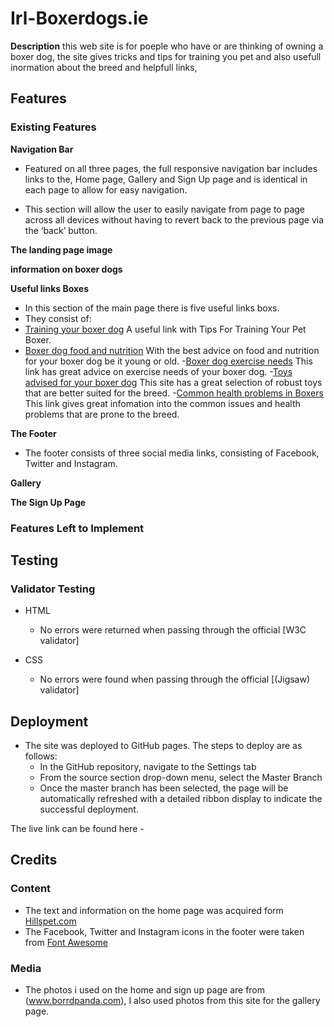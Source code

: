 # Irl-Boxerdogs.ie

__Description__
this web site is for poeple who have or are thinking of owning a boxer dog,
the site gives tricks and tips for training you pet and also usefull inormation about the breed
and helpfull links,

## Features 

### Existing Features

__Navigation Bar__
- Featured on all three pages, the full responsive navigation bar includes links to the, Home page, Gallery and Sign Up page and is identical in each page to allow for easy navigation.

- This section will allow the user to easily navigate from page to page across all devices without having to revert back to the previous page via the ‘back’ button. 


__The landing page image__


__information on boxer dogs__


__Useful links Boxes__
- In this section of the main page there is five useful links boxs.
 - They consist of:
  - [Training your boxer dog](https://www.petassure.com/new-newsletters/tips-for-training-your-pet-boxer/) A useful link with Tips For Training Your Pet Boxer.
  - [Boxer dog food and nutrition](https://www.dogfoodadvisor.com/best-dog-foods/boxers/) With the best advice on food and nutrition for your boxer dog be it young or old.
  -[Boxer dog exercise needs](https://barkercise.com/boxer-dog-exercise-guide/) This link has great advice on exercise needs of your boxer dog.
  -[Toys advised for your boxer dog](https://boxerdogdiaries.com/best-toys-for-boxer-dogs/) This site has a great selection of robust toys that are better suited for the breed.
  -[Common health problems in Boxers](https://www.pdsa.org.uk/taking-care-of-your-pet/looking-after-your-pet/puppies-dogs/large-dogs/boxer#:~:text=Your%20Boxer%20will%20need%20a,have%20a%20good%20run%20around.) This link gives great infomation into the common issues and health problems that are prone to the breed.

__The Footer__ 
- The footer consists of three social media links, consisting of Facebook, Twitter and Instagram.
 
__Gallery__


__The Sign Up Page__


### Features Left to Implement

## Testing

### Validator Testing 
- HTML
  - No errors were returned when passing through the official [W3C validator]

- CSS
  - No errors were found when passing through the official [(Jigsaw) validator]


## Deployment
- The site was deployed to GitHub pages. The steps to deploy are as follows: 
  - In the GitHub repository, navigate to the Settings tab 
  - From the source section drop-down menu, select the Master Branch
  - Once the master branch has been selected, the page will be automatically refreshed with a detailed ribbon display to indicate the successful deployment. 

The live link can be found here -

## Credits 

### Content
- The text and information on the home page was acquired form [Hillspet.com](https://www.hillspet.com/dog-care/dog-breeds/boxer)
- The Facebook, Twitter and Instagram icons in the footer were taken from [Font Awesome](https://fontawesome.com/)


### Media
- The photos i used on the home and sign up page are from (www.borrdpanda.com), I also used photos from this site for the gallery page.

